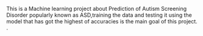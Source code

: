 This is a Machine learning project about Prediction of Autism Screening Disorder popularly known as ASD,training the data and testing it using the model that has got the highest of accuracies is the main goal of this project.
.


